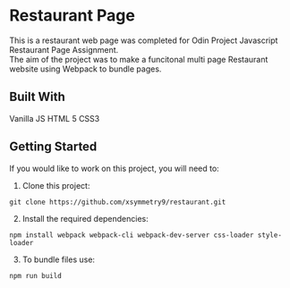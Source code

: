 # Restaurant Page

This is a restaurant web page was completed for Odin Project Javascript Restaurant Page Assignment.  
The aim of the project was to make a funcitonal multi page Restaurant website using Webpack to bundle pages.

## Built With
Vanilla JS
HTML 5
CSS3

## Getting Started
If you would like to work on this project, you will need to:

1. Clone this project:
````
git clone https://github.com/xsymmetry9/restaurant.git
````
2. Install the required dependencies:

````
npm install webpack webpack-cli webpack-dev-server css-loader style-loader
````
3. To bundle files use: 
```` 
npm run build
````
